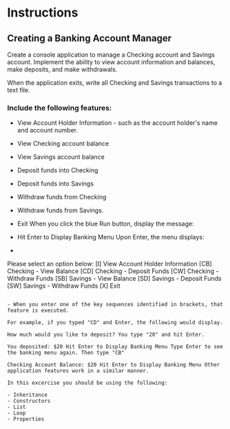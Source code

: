 ﻿# Instructions

## Creating a Banking Account Manager

Create a console application to manage a Checking account and Savings account. Implement the ability to view account information and balances, make deposits, and make withdrawals.

When the application exits, write all Checking and Savings transactions to a text file.

### Include the following features:

- View Account Holder Information - such as the account holder's name and account number.
- View Checking account balance
- View Savings account balance
- Deposit funds into Checking
- Deposit funds into Savings
- Withdraw funds from Checking
- Withdraw funds from Savings.
- Exit When you click the blue Run button, display the message:
- Hit Enter to Display Banking Menu Upon Enter, the menu displays:

- ```
Please select an option below: 
[I] View Account Holder Information 
[CB] Checking - View Balance 
[CD] Checking - Deposit Funds 
[CW] Checking - Withdraw Funds 
[SB] Savings - View Balance 
[SD] Savings - Deposit Funds 
[SW] Savings - Withdraw Funds 
[X] Exit 
```

- When you enter one of the key sequences identified in brackets, that feature is executed.

For example, if you typed "CD" and Enter, the following would display.

How much would you like to deposit? You type "20" and hit Enter.

You deposited: $20 Hit Enter to Display Banking Menu Type Enter to see the banking menu again. Then type "CB"

Checking Account Balance: $20 Hit Enter to Display Banking Menu Other application features work in a similar manner.

In this excercise you should be using the following:

- Inheritance
- Constructors
- List
- Loop
- Properties
